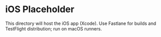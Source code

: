 # iOS Placeholder

This directory will host the iOS app (Xcode). Use Fastlane for builds and TestFlight distribution; run on macOS runners.

